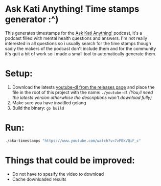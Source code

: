 # Ask Kati Anything! Time stamps generator :^)

This generates timestamps for the [Ask Kati Anything!](https://www.youtube.com/playlist?list=PLMSjrqhPvOoZrz95tshKA9tIymbqxNxKn) podcast, it's a podcast filled with mental health questions and answers.
I'm not really interested in all questions so i usually search for the time stamps though sadly the makers of the podcast don't include them and for the community it's quit a bit of work so i made a small tool to automatically generate them.

# Setup:
1. Download the latests [youtube-dl from the releases page](https://github.com/ytdl-org/youtube-dl/releases) and place the file in the root of this project with the name: `./youtube-dl` *(You;ll need the latests version otherwhise the descriptions won't download fully)*
2. Make sure you have insatlled golang
3. Build the binary: `go build`

# Run:
```sh
./aka-timestamps "https://www.youtube.com/watch?v=7vFEkVQiF_c"
```

# Things that could be improved:
- Do not have to spesify the video to download
- Cache downloaded results
